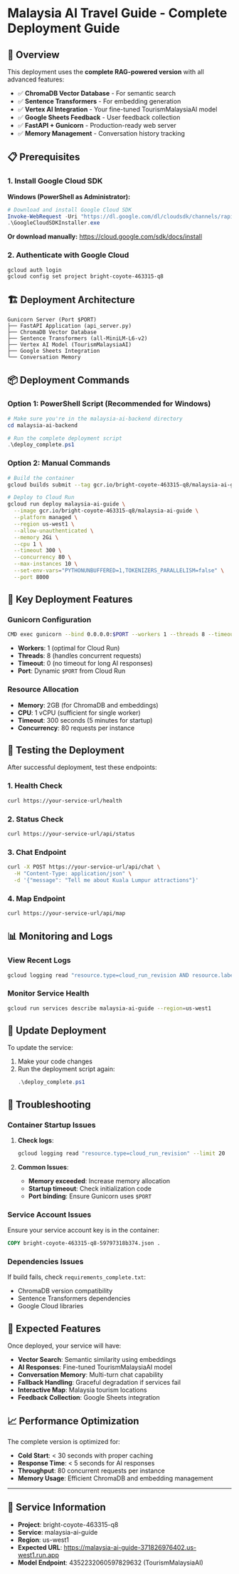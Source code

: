 # Malaysia AI Travel Guide - Complete Deployment Guide

## 🚀 Overview

This deployment uses the **complete RAG-powered version** with all advanced features:

- ✅ **ChromaDB Vector Database** - For semantic search
- ✅ **Sentence Transformers** - For embedding generation  
- ✅ **Vertex AI Integration** - Your fine-tuned TourismMalaysiaAI model
- ✅ **Google Sheets Feedback** - User feedback collection
- ✅ **FastAPI + Gunicorn** - Production-ready web server
- ✅ **Memory Management** - Conversation history tracking

## 📋 Prerequisites

### 1. Install Google Cloud SDK

**Windows (PowerShell as Administrator):**
```powershell
# Download and install Google Cloud SDK
Invoke-WebRequest -Uri "https://dl.google.com/dl/cloudsdk/channels/rapid/GoogleCloudSDKInstaller.exe" -OutFile "GoogleCloudSDKInstaller.exe"
.\GoogleCloudSDKInstaller.exe
```

**Or download manually:** https://cloud.google.com/sdk/docs/install

### 2. Authenticate with Google Cloud

```bash
gcloud auth login
gcloud config set project bright-coyote-463315-q8
```

## 🏗️ Deployment Architecture

```
Gunicorn Server (Port $PORT)
├── FastAPI Application (api_server.py)
├── ChromaDB Vector Database
├── Sentence Transformers (all-MiniLM-L6-v2)
├── Vertex AI Model (TourismMalaysiaAI)
├── Google Sheets Integration
└── Conversation Memory
```

## 📦 Deployment Commands

### Option 1: PowerShell Script (Recommended for Windows)

```powershell
# Make sure you're in the malaysia-ai-backend directory
cd malaysia-ai-backend

# Run the complete deployment script
.\deploy_complete.ps1
```

### Option 2: Manual Commands

```bash
# Build the container
gcloud builds submit --tag gcr.io/bright-coyote-463315-q8/malaysia-ai-guide .

# Deploy to Cloud Run
gcloud run deploy malaysia-ai-guide \
  --image gcr.io/bright-coyote-463315-q8/malaysia-ai-guide \
  --platform managed \
  --region us-west1 \
  --allow-unauthenticated \
  --memory 2Gi \
  --cpu 1 \
  --timeout 300 \
  --concurrency 80 \
  --max-instances 10 \
  --set-env-vars="PYTHONUNBUFFERED=1,TOKENIZERS_PARALLELISM=false" \
  --port 8000
```

## 🔧 Key Deployment Features

### Gunicorn Configuration
```bash
CMD exec gunicorn --bind 0.0.0.0:$PORT --workers 1 --threads 8 --timeout 0 api_server:app
```

- **Workers**: 1 (optimal for Cloud Run)
- **Threads**: 8 (handles concurrent requests)
- **Timeout**: 0 (no timeout for long AI responses)
- **Port**: Dynamic `$PORT` from Cloud Run

### Resource Allocation
- **Memory**: 2GB (for ChromaDB and embeddings)
- **CPU**: 1 vCPU (sufficient for single worker)
- **Timeout**: 300 seconds (5 minutes for startup)
- **Concurrency**: 80 requests per instance

## 🧪 Testing the Deployment

After successful deployment, test these endpoints:

### 1. Health Check
```bash
curl https://your-service-url/health
```

### 2. Status Check
```bash
curl https://your-service-url/api/status
```

### 3. Chat Endpoint
```bash
curl -X POST https://your-service-url/api/chat \
  -H "Content-Type: application/json" \
  -d '{"message": "Tell me about Kuala Lumpur attractions"}'
```

### 4. Map Endpoint
```bash
curl https://your-service-url/api/map
```

## 📊 Monitoring and Logs

### View Recent Logs
```bash
gcloud logging read "resource.type=cloud_run_revision AND resource.labels.service_name=malaysia-ai-guide" --limit 50
```

### Monitor Service Health
```bash
gcloud run services describe malaysia-ai-guide --region=us-west1
```

## 🔄 Update Deployment

To update the service:

1. Make your code changes
2. Run the deployment script again:
   ```powershell
   .\deploy_complete.ps1
   ```

## 🐛 Troubleshooting

### Container Startup Issues

1. **Check logs**:
   ```bash
   gcloud logging read "resource.type=cloud_run_revision" --limit 20
   ```

2. **Common Issues**:
   - **Memory exceeded**: Increase memory allocation
   - **Startup timeout**: Check initialization code
   - **Port binding**: Ensure Gunicorn uses `$PORT`

### Service Account Issues

Ensure your service account key is in the container:
```dockerfile
COPY bright-coyote-463315-q8-59797318b374.json .
```

### Dependencies Issues

If build fails, check `requirements_complete.txt`:
- ChromaDB version compatibility
- Sentence Transformers dependencies
- Google Cloud libraries

## 🎯 Expected Features

Once deployed, your service will have:

- **Vector Search**: Semantic similarity using embeddings
- **AI Responses**: Fine-tuned TourismMalaysiaAI model
- **Conversation Memory**: Multi-turn chat capability
- **Fallback Handling**: Graceful degradation if services fail
- **Interactive Map**: Malaysia tourism locations
- **Feedback Collection**: Google Sheets integration

## 📈 Performance Optimization

The complete version is optimized for:
- **Cold Start**: < 30 seconds with proper caching
- **Response Time**: < 5 seconds for AI responses
- **Throughput**: 80 concurrent requests per instance
- **Memory Usage**: Efficient ChromaDB and embedding management

---

## 🔗 Service Information

- **Project**: bright-coyote-463315-q8
- **Service**: malaysia-ai-guide  
- **Region**: us-west1
- **Expected URL**: https://malaysia-ai-guide-371826976402.us-west1.run.app
- **Model Endpoint**: 4352232060597829632 (TourismMalaysiaAI) 